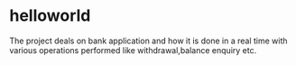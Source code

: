 # helloworld
The project deals on  bank application and how it is done in a real time with various operations performed  like withdrawal,balance enquiry etc.

